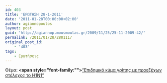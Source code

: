 ```yaml
---
id: 403
title: 'ΕΡΩΤΗΣΗ 28-1-2011'
date: '2011-01-28T00:00:00+02:00'
author: agiannopoulos
layout: post
guid: 'http://agiannop.mousmoulas.gr/2009/11/25/25-11-2009-42/'
permalink: /2011/01/28/280111/
original_post_id:
    - '403'
tags:
    - Ερωτήσεις
---
```


Θέμα: **<span style="font-family:""></span>**[“Επιδημικό κύμα γρίπης με προεξέχων στέλεχος το Η1Ν1” ](/wp-content/uploads/2009/11/280111_h1n1.pdf)